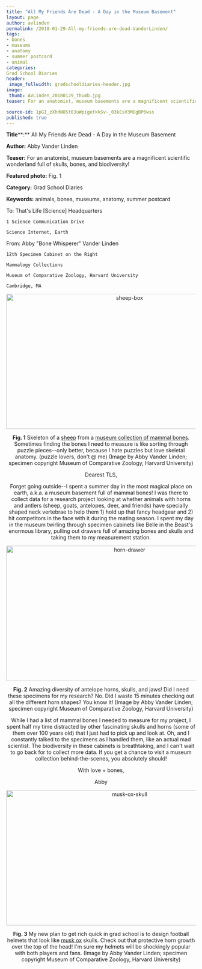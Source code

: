 ```yaml
---
title: "All My Friends Are Dead - A Day in the Museum Basement"
layout: page
author: avlinden
permalink: /2018-01-29-All-my-friends-are-dead-VanderLinden/
tags:
- bones
- museums
- anatomy
- summer postcard
- animal
categories:
Grad School Diaries
header:
 image_fullwidth: gradschooldiaries-header.jpg
image:
 thumb: AVLinden_20180129_thumb.jpg
teaser: For an anatomist, museum basements are a magnificent scientific wonderland full of skulls, bones, and biodiversity!

source-id: 1pGI_zXhdNOSt0JuWpigetkkSv-_03kEsV3MOgBP6wss
published: true
---
```

**Title****:** All My Friends Are Dead - A Day in the Museum Basement

**Author:** Abby Vander Linden

**Teaser:** For an anatomist, museum basements are a magnificent scientific wonderland full of skulls, bones, and biodiversity!

**Featured photo:**  Fig. 1

**Category:** Grad School Diaries

**Keywords:** animals, bones, museums, anatomy, summer postcard

To: 	That's Life [Science] Headquarters

	1 Science Communication Drive

	Science Internet, Earth

From: 	Abby "Bone Whisperer" Vander Linden

	12th Specimen Cabinet on the Right

	Mammalogy Collections 

	Museum of Comparative Zoology, Harvard University

	Cambridge, MA

<center><a data-flickr-embed="true"  href="https://www.flickr.com/photos/139839751@N06/24550658448/in/dateposted-friend/" title="sheep-box"><img src="https://farm5.staticflickr.com/4516/24550658448_4354c05707_z.jpg" width="640" height="360" alt="sheep-box"></a><script async src="//embedr.flickr.com/assets/client-code.js" charset="utf-8"></script>

**Fig. 1** Skeleton of a [sheep](http://animaldiversity.org/accounts/Ovis_aries/) from a [museum collection of mammal bones](http://www.mcz.harvard.edu/Departments/Mammalogy/). Sometimes finding the bones I need to measure is like sorting through puzzle pieces--only better, because I hate puzzles but love skeletal anatomy. (puzzle lovers, don't @ me) (Image by Abby Vander Linden; specimen copyright Museum of Comparative Zoology, Harvard University)

Dearest TLS,

Forget going outside--I spent a summer day in the most magical place on earth, a.k.a. a museum basement full of mammal bones! I was there to collect data for a research project looking at whether animals with horns and antlers (sheep, goats, antelopes, deer, and friends) have specially shaped neck vertebrae to help them 1) hold up that fancy headgear and 2) hit competitors in the face with it during the mating season. I spent my day in the museum twirling through specimen cabinets like Belle in the Beast's enormous library, pulling out drawers full of amazing bones and skulls and taking them to my measurement station.

<center><a data-flickr-embed="true"  href="https://www.flickr.com/photos/139839751@N06/24550659588/in/dateposted-friend/" title="horn-drawer"><img src="https://farm5.staticflickr.com/4560/24550659588_a2d68b4cac_z.jpg" width="640" height="360" alt="horn-drawer"></a><script async src="//embedr.flickr.com/assets/client-code.js" charset="utf-8"></script>

**Fig. 2** Amazing diversity of antelope horns, skulls, and jaws! Did I need these specimens for my research? No. Did I waste 15 minutes checking out all the different horn shapes? You know it! (Image by Abby Vander Linden; specimen copyright Museum of Comparative Zoology, Harvard University)

While I had a list of mammal bones I needed to measure for my project, I spent half my time distracted by other fascinating skulls and horns (some of them over 100 years old) that I just had to pick up and look at. Oh, and I constantly talked to the specimens as I handled them, like an actual mad scientist. The biodiversity in these cabinets is breathtaking, and I can't wait to go back for to collect more data. If you get a chance to visit a museum collection behind-the-scenes, you absolutely should!

With love + bones,

Abby

<center><a data-flickr-embed="true"  href="https://www.flickr.com/photos/139839751@N06/24550659038/in/dateposted-friend/" title="musk-ox-skull"><img src="https://farm5.staticflickr.com/4539/24550659038_8d843e1813_z.jpg" width="640" height="360" alt="musk-ox-skull"></a><script async src="//embedr.flickr.com/assets/client-code.js" charset="utf-8"></script>

**Fig. 3** My new plan to get rich quick in grad school is to design football helmets that look like [musk ox](http://animaldiversity.org/accounts/Ovibos_moschatus/) skulls. Check out that protective horn growth over the top of the head! I'm sure my helmets will be shockingly popular with both players and fans. (Image by Abby Vander Linden; specimen copyright Museum of Comparative Zoology, Harvard University)

